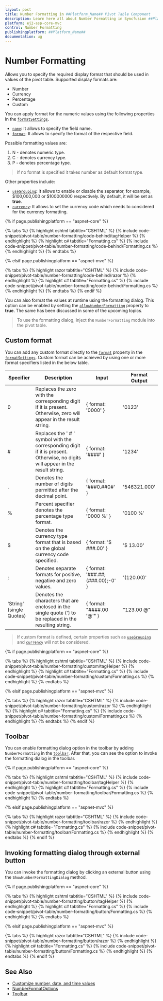 ```yaml
---
layout: post
title: Number Formatting in ##Platform_Name## Pivot Table Component
description: Learn here all about Number Formatting in Syncfusion ##Platform_Name## Pivot Table component of Syncfusion Essential JS 2 and more.
platform: ej2-asp-core-mvc
control: Number Formatting
publishingplatform: ##Platform_Name##
documentation: ug
---
```



# Number Formatting

Allows you to specify the required display format that should be used in values of the pivot table. Supported display formats are:

* Number
* Currency
* Percentage
* Custom

You can apply format for the numeric values using the following properties in the [`formatSettings`](https://ej2.syncfusion.com/documentation/api/pivotview/dataSourceSettings/#formatsettings).

* [`name`](https://ej2.syncfusion.com/documentation/api/pivotview/formatSettingsModel/#name): It allows to specify the field name.
* [`format`](https://ej2.syncfusion.com/documentation/api/pivotview/formatSettingsModel/#format): It allows to specify the format of the respective field.

Possible formatting values are:

1. N - denotes numeric type.
2. C - denotes currency type.
3. P - denotes percentage type.

> If no format is specified it takes number as default format type.

Other properties include:

* [`useGrouping`](https://ej2.syncfusion.com/documentation/api/pivotview/formatSettingsModel/#usegrouping): It allows to enable or disable the separator, for example, $100,000,000 or $100000000 respectively. By default, it will be set as **true**.
* [`currency`](https://ej2.syncfusion.com/documentation/api/pivotview/formatSettingsModel/#currency): It allows to set the currency code which needs to considered for the currency formatting.

{% if page.publishingplatform == "aspnet-core" %}

{% tabs %}
{% highlight cshtml tabtitle="CSHTML" %}
{% include code-snippet/pivot-table/number-formatting/code-behind/tagHelper %}
{% endhighlight %}
{% highlight c# tabtitle="Formatting.cs" %}
{% include code-snippet/pivot-table/number-formatting/code-behind/Formatting.cs %}
{% endhighlight %}
{% endtabs %}

{% elsif page.publishingplatform == "aspnet-mvc" %}

{% tabs %}
{% highlight razor tabtitle="CSHTML" %}
{% include code-snippet/pivot-table/number-formatting/code-behind/razor %}
{% endhighlight %}
{% highlight c# tabtitle="Formatting.cs" %}
{% include code-snippet/pivot-table/number-formatting/code-behind/Formatting.cs %}
{% endhighlight %}
{% endtabs %}
{% endif %}



You can also format the values at runtime using the formatting dialog. This option can be enabled by setting the [`allowNumberFormatting`](https://ej2.syncfusion.com/documentation/api/pivotview/#allownumberformatting) property to **true**. The same has been discussed in some of the upcoming topics.

> To use the formatting dialog, inject the `NumberFormatting` module into the pivot table.

## Custom format

You can add any custom format directly to the [`format`](https://ej2.syncfusion.com/documentation/api/pivotview/formatSettingsModel/#format) property in the [`formatSettings`](https://ej2.syncfusion.com/documentation/api/pivotview/dataSourceSettings/#formatsettings). Custom format can be achieved by using one or more format specifiers listed in the below table.

| Specifier | Description | Input | Format Output |
| ------- |--------------- | ---------------- | --------------- |
| 0 | Replaces the zero with the corresponding digit if it is present. Otherwise, zero will appear in the result string. | { format: '0000' } | '0123' |
| # | Replaces the ' # ' symbol with the corresponding digit if it is present. Otherwise, no digits will appear in the result string.| { format: '####' } | '1234' |
| . | Denotes the number of digits permitted after the decimal point. | { format: '###0.##0#' } | '546321.000' |
| % | Percent specifier denotes the percentage type format. | { format: '0000 %' } | '0100 %' |
| $ | Denotes the currency type format that is based on the global currency code specified. | { format: '$ ###.00' } | '$ 13.00' |
| ; | Denotes separate formats for positive, negative and zero values. | { format: '###.##;(###.00);-0' } | '(120.00)'    |
| 'String' (single Quotes) | Denotes the characters that are enclosed in the single quote (') to be replaced in the resulting string. | { format: "####.00 '@'" } | "123.00 @"    |

> If custom format is defined, certain properties such as [`useGrouping`](https://ej2.syncfusion.com/documentation/api/pivotview/formatSettingsModel/#usegrouping) and [`currency`](https://ej2.syncfusion.com/documentation/api/pivotview/formatSettingsModel/#currency) will not be considered.

{% if page.publishingplatform == "aspnet-core" %}

{% tabs %}
{% highlight cshtml tabtitle="CSHTML" %}
{% include code-snippet/pivot-table/number-formatting/custom/tagHelper %}
{% endhighlight %}
{% highlight c# tabtitle="Formatting.cs" %}
{% include code-snippet/pivot-table/number-formatting/custom/Formatting.cs %}
{% endhighlight %}
{% endtabs %}

{% elsif page.publishingplatform == "aspnet-mvc" %}

{% tabs %}
{% highlight razor tabtitle="CSHTML" %}
{% include code-snippet/pivot-table/number-formatting/custom/razor %}
{% endhighlight %}
{% highlight c# tabtitle="Formatting.cs" %}
{% include code-snippet/pivot-table/number-formatting/custom/Formatting.cs %}
{% endhighlight %}
{% endtabs %}
{% endif %}



## Toolbar

You can enable formatting dialog option in the toolbar by adding `NumberFormatting` in the [`toolbar`](../../api/pivotview/#toolbar). After that, you can see the option to invoke the formatting dialog in the toolbar.

{% if page.publishingplatform == "aspnet-core" %}

{% tabs %}
{% highlight cshtml tabtitle="CSHTML" %}
{% include code-snippet/pivot-table/number-formatting/toolbar/tagHelper %}
{% endhighlight %}
{% highlight c# tabtitle="Formatting.cs" %}
{% include code-snippet/pivot-table/number-formatting/toolbar/Formatting.cs %}
{% endhighlight %}
{% endtabs %}

{% elsif page.publishingplatform == "aspnet-mvc" %}

{% tabs %}
{% highlight razor tabtitle="CSHTML" %}
{% include code-snippet/pivot-table/number-formatting/toolbar/razor %}
{% endhighlight %}
{% highlight c# tabtitle="Formatting.cs" %}
{% include code-snippet/pivot-table/number-formatting/toolbar/Formatting.cs %}
{% endhighlight %}
{% endtabs %}
{% endif %}



## Invoking formatting dialog through external button

You can invoke the formatting dialog by clicking an external button using the `ShowNumberFormattingDialog` method.

{% if page.publishingplatform == "aspnet-core" %}

{% tabs %}
{% highlight cshtml tabtitle="CSHTML" %}
{% include code-snippet/pivot-table/number-formatting/button/tagHelper %}
{% endhighlight %}
{% highlight c# tabtitle="Formatting.cs" %}
{% include code-snippet/pivot-table/number-formatting/button/Formatting.cs %}
{% endhighlight %}
{% endtabs %}

{% elsif page.publishingplatform == "aspnet-mvc" %}

{% tabs %}
{% highlight razor tabtitle="CSHTML" %}
{% include code-snippet/pivot-table/number-formatting/button/razor %}
{% endhighlight %}
{% highlight c# tabtitle="Formatting.cs" %}
{% include code-snippet/pivot-table/number-formatting/button/Formatting.cs %}
{% endhighlight %}
{% endtabs %}
{% endif %}



## See Also

* [Customize number, date, and time values](./how-to/customize-number-date-and-time-values.md)
* [NumberFormatOptions](https://ej2.syncfusion.com/documentation/common/intl.html?lang=typescript#manipulating-numbers)
* [Toolbar](./tool-bar)